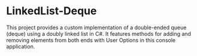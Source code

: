 # LinkedList-Deque
This project provides a custom implementation of a double-ended queue (deque) using a doubly linked list in C#. It features methods for adding and removing elements from both ends with User Options in this console application.
